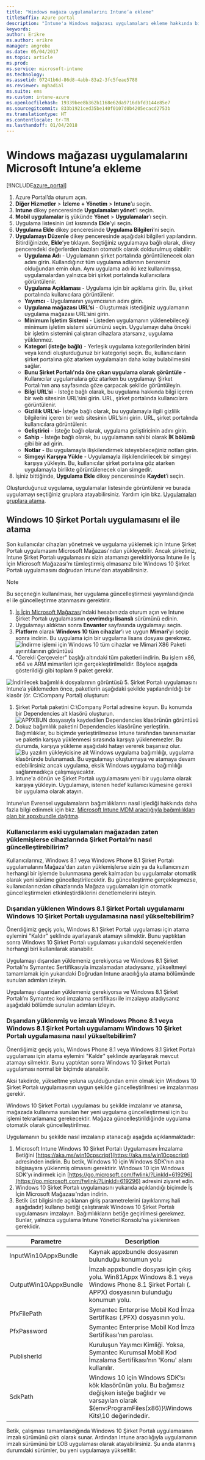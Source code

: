 ```yaml
---
title: "Windows mağaza uygulamalarını Intune’a ekleme"
titleSuffix: Azure portal
description: "Intune'a Windows mağazası uygulamaları ekleme hakkında bilgi edinin.\""
keywords: 
author: Erikre
ms.author: erikre
manager: angrobe
ms.date: 05/04/2017
ms.topic: article
ms.prod: 
ms.service: microsoft-intune
ms.technology: 
ms.assetid: 07241b6d-86d8-4abb-83a2-3fc5feae5788
ms.reviewer: mghadial
ms.suite: ems
ms.custom: intune-azure
ms.openlocfilehash: 19339bee8b362b1168e62da9716dbfd3144e85e7
ms.sourcegitcommit: 833b1921ced35be140f0107d0b4205ecacd2753b
ms.translationtype: HT
ms.contentlocale: tr-TR
ms.lasthandoff: 01/04/2018
---
```

# <a name="how-to-add-windows-store-apps-to-microsoft-intune"></a>Windows mağazası uygulamalarını Microsoft Intune’a ekleme

[!INCLUDE[azure_portal](./includes/azure_portal.md)]


1. Azure Portal’da oturum açın.
2. **Diğer Hizmetler** > **İzleme + Yönetim** > **Intune**’u seçin.
3. **Intune** dikey penceresinde **Uygulamaları yönet**’i seçin.
4. **Mobil uygulamalar** iş yükünde **Yönet** > **Uygulamalar**’ı seçin.
5. Uygulama listesinin üst kısmında **Ekle**’yi seçin.
6. **Uygulama Ekle** dikey penceresinde **Uygulama Bilgileri**’ni seçin.
7. **Uygulamayı Düzenle** dikey penceresinde aşağıdaki bilgileri yapılandırın. Bitirdiğinizde, **Ekle**’ye tıklayın. Seçtiğiniz uygulamaya bağlı olarak, dikey penceredeki değerlerden bazıları otomatik olarak doldurulmuş olabilir:
    - **Uygulama Adı** - Uygulamanın şirket portalında görüntülenecek olan adını girin. Kullandığınız tüm uygulama adlarının benzersiz olduğundan emin olun. Aynı uygulama adı iki kez kullanılmışsa, uygulamalardan yalnızca biri şirket portalında kullanıcılara görüntülenir.
    - **Uygulama Açıklaması** - Uygulama için bir açıklama girin. Bu, şirket portalında kullanıcılara görüntülenir.
    - **Yayımcı** - Uygulamanın yayımcısının adını girin.
    - **Uygulama mağazası URL’si** - Oluşturmak istediğiniz uygulamanın uygulama mağazası URL’sini girin.
    - **Minimum İşletim Sistemi** - Listeden uygulamanın yüklenebileceği minimum işletim sistemi sürümünü seçin. Uygulamayı daha önceki bir işletim sistemini çalıştıran cihazlara atarsanız, uygulama yüklenmez.
    - **Kategori (isteğe bağlı)** - Yerleşik uygulama kategorilerinden birini veya kendi oluşturduğunuz bir kategoriyi seçin. Bu, kullanıcıların şirket portalına göz atarken uygulamaları daha kolay bulabilmesini sağlar.
    - **Bunu Şirket Portalı'nda öne çıkan uygulama olarak görüntüle** - Kullanıcılar uygulamalara göz atarken bu uygulamayı Şirket Portalı’nın ana sayfasında göze çarpacak şekilde görüntüleyin.
    - **Bilgi URL’si** - İsteğe bağlı olarak, bu uygulama hakkında bilgi içeren bir web sitesinin URL’sini girin. URL, şirket portalında kullanıcılara görüntülenir.
    - **Gizlilik URL’si**- İsteğe bağlı olarak, bu uygulamayla ilgili gizlilik bilgilerini içeren bir web sitesinin URL’sini girin. URL, şirket portalında kullanıcılara görüntülenir.
    - **Geliştirici** - İsteğe bağlı olarak, uygulama geliştiricinin adını girin.
    - **Sahip** - İsteğe bağlı olarak, bu uygulamanın sahibi olarak **İK bölümü** gibi bir ad girin.
    - **Notlar** - Bu uygulamayla ilişkilendirmek isteyebileceğiniz notları girin.
    - **Simgeyi Karşıya Yükle** - Uygulamayla ilişkilendirilecek bir simgeyi karşıya yükleyin. Bu, kullanıcılar şirket portalına göz atarken uygulamayla birlikte görüntülenecek olan simgedir.
8. İşiniz bittiğinde, **Uygulama Ekle** dikey penceresinde **Kaydet**’i seçin.

Oluşturduğunuz uygulama, uygulamalar listesinde görüntülenir ve burada uygulamayı seçtiğiniz gruplara atayabilirsiniz. Yardım için bkz. [Uygulamaları gruplara atama](apps-deploy.md).

## <a name="manually-assign-windows-10-company-portal-app"></a>Windows 10 Şirket Portalı uygulamasını el ile atama
Son kullanıcılar cihazları yönetmek ve uygulama yüklemek için Intune Şirket Portalı uygulamasını Microsoft Mağazası'ndan yükleyebilir. Ancak şirketiniz, Intune Şirket Portalı uygulamasını sizin atamanızı gerektiriyorsa Intune ile İş İçin Microsoft Mağazası'nı tümleştirmiş olmasanız bile Windows 10 Şirket Portalı uygulamasını doğrudan Intune'dan atayabilirsiniz.

 > [!NOTE]
 > Bu seçeneğin kullanılması, her uygulama güncelleştirmesi yayımlandığında el ile güncelleştirme atanmasını gerektirir.

1. [İş İçin Microsoft Mağazası](https://www.microsoft.com/business-store)’ndaki hesabınızda oturum açın ve Intune Şirket Portalı uygulamasının **çevrimdışı lisanslı** sürümünü edinin.  
2. Uygulamayı aldıktan sonra **Envanter** sayfasında uygulamayı seçin.  
3. **Platform** olarak **Windows 10 tüm cihazlar**’ı ve uygun **Mimari**’yi seçip sonra indirin. Bu uygulama için bir uygulama lisans dosyası gerekmez.
![İndirme işlemi için Windows 10 tüm cihazlar ve Mimari X86 Paketi ayrıntılarının görüntüsü](./media/Win10CP-all-devices.png)
4. "Gerekli Çerçeveler" başlığı altındaki tüm paketleri indirin. Bu işlem x86, x64 ve ARM mimarileri için gerçekleştirilmelidir. Böylece aşağıda gösterildiği gibi toplam 9 paket gerekir.

![İndirilecek bağımlılık dosyalarının görüntüsü ](./media/Win10CP-dependent-files.png)
5. Şirket Portalı uygulamasını Intune’a yüklemeden önce, paketlerin aşağıdaki şekilde yapılandırıldığı bir klasör (ör. C:&#92;Company Portal) oluşturun:
  1. Şirket Portalı paketini C:\Company Portal adresine koyun. Bu konumda bir Dependencies alt klasörü oluşturun.  
  ![APPXBUN dosyasıyla kaydedilen Dependencies klasörünün görüntüsü](./media/Win10CP-Dependencies-save.png)
  2. Dokuz bağımlılık paketini Dependencies klasörüne yerleştirin.  
  Bağımlılıklar, bu biçimde yerleştirilmezse Intune tarafından tanınamazlar ve paketin karşıya yüklenmesi sırasında karşıya yüklenemezler. Bu durumda, karşıya yükleme aşağıdaki hatayı vererek başarısız olur.  
  ![Bu yazılım yükleyicisine ait Windows uygulama bağımlılığı, uygulama klasöründe bulunamadı. Bu uygulamayı oluşturmaya ve atamaya devam edebilirsiniz ancak uygulama, eksik Windows uygulama bağımlılığı sağlanmadıkça çalışmayacaktır.](./media/Win10CP-error-message.png)
6. Intune'a dönün ve Şirket Portalı uygulamasını yeni bir uygulama olarak karşıya yükleyin. Uygulamayı, istenen hedef kullanıcı kümesine gerekli bir uygulama olarak atayın.  

Intune’un Evrensel uygulamaların bağımlılıklarını nasıl işlediği hakkında daha fazla bilgi edinmek için bkz. [Microsoft Intune MDM aracılığıyla bağımlılıkları olan bir appxbundle dağıtma](https://blogs.technet.microsoft.com/configmgrdogs/2016/11/30/deploying-an-appxbundle-with-dependencies-via-microsoft-intune-mdm/).  

### <a name="how-do-i-update-the-company-portal-on-my-users-devices-if-they-have-already-installed-the-older-apps-from-the-store"></a>Kullanıcılarım eski uygulamaları mağazadan zaten yüklemişlerse cihazlarında Şirket Portalı’nı nasıl güncelleştirebilirim?
Kullanıcılarınız, Windows 8.1 veya Windows Phone 8.1 Şirket Portalı uygulamalarını Mağaza'dan zaten yüklemişlerse sizin ya da kullanıcınızın herhangi bir işlemde bulunmasına gerek kalmadan bu uygulamalar otomatik olarak yeni sürüme güncelleştirilecektir. Bu güncelleştirme gerçekleşmezse, kullanıcılarınızdan cihazlarında Mağaza uygulamaları için otomatik güncelleştirmeleri etkinleştirdiklerini denetlemelerini isteyin.   

### <a name="how-do-i-upgrade-my-sideloaded-windows-81-company-portal-app-to-the-windows-10-company-portal-app"></a>Dışarıdan yüklenen Windows 8.1 Şirket Portalı uygulamamı Windows 10 Şirket Portalı uygulamasına nasıl yükseltebilirim?
Önerdiğimiz geçiş yolu, Windows 8.1 Şirket Portalı uygulaması için atama eylemini "Kaldır" şeklinde ayarlayarak atamayı silmektir. Bunu yaptıktan sonra Windows 10 Şirket Portalı uygulaması yukarıdaki seçeneklerden herhangi biri kullanılarak atanabilir.  

Uygulamayı dışarıdan yüklemeniz gerekiyorsa ve Windows 8.1 Şirket Portalı’nı Symantec Sertifikasıyla imzalamadan atadıysanız, yükseltmeyi tamamlamak için yukarıdaki Doğrudan Intune aracılığıyla atama bölümünde sunulan adımları izleyin.

Uygulamayı dışarıdan yüklemeniz gerekiyorsa ve Windows 8.1 Şirket Portalı’nı Symantec kod imzalama sertifikası ile imzalayıp atadıysanız aşağıdaki bölümde sunulan adımları izleyin.  

### <a name="how-do-i-upgrade-my-signed-and-sideloaded-windows-phone-81-company-portal-app-or-windows-81-company-portal-app-to-the-windows-10-company-portal-app"></a>Dışarıdan yüklenmiş ve imzalı Windows Phone 8.1 veya Windows 8.1 Şirket Portalı uygulamamı Windows 10 Şirket Portalı uygulamasına nasıl yükseltebilirim?
Önerdiğimiz geçiş yolu, Windows Phone 8.1 veya Windows 8.1 Şirket Portalı uygulaması için atama eylemini "Kaldır" şeklinde ayarlayarak mevcut atamayı silmektir. Bunu yaptıktan sonra Windows 10 Şirket Portalı uygulaması normal bir biçimde atanabilir.  

Aksi takdirde, yükseltme yoluna uyulduğundan emin olmak için Windows 10 Şirket Portalı uygulamasının uygun şekilde güncelleştirilmesi ve imzalanması gerekir.  

Windows 10 Şirket Portalı uygulaması bu şekilde imzalanır ve atanırsa, mağazada kullanıma sunulan her yeni uygulama güncelleştirmesi için bu işlemi tekrarlamanız gerekecektir. Mağaza güncelleştirildiğinde uygulama otomatik olarak güncelleştirilmez.  

Uygulamanın bu şekilde nasıl imzalanıp atanacağı aşağıda açıklanmaktadır:

1. Microsoft Intune Windows 10 Şirket Portalı Uygulamasını İmzalama Betiğini [https://aka.ms/win10cpscript](https://aka.ms/win10cpscript) adresinden indirin.  Bu betik, Windows 10 için Windows SDK’nın ana bilgisayara yüklenmiş olmasını gerektirir. Windows 10 için Windows SDK’yı indirmek için [https://go.microsoft.com/fwlink/?LinkId=619296](https://go.microsoft.com/fwlink/?LinkId=619296) adresini ziyaret edin.
2. Windows 10 Şirket Portalı uygulamasını yukarıda açıklandığı biçimde İş İçin Microsoft Mağazası'ndan indirin.  
3. Betik üst bilgisinde açıklanan giriş parametrelerini (ayıklanmış hali aşağıdadır) kullanıp betiği çalıştırarak Windows 10 Şirket Portalı uygulamasını imzalayın. Bağımlılıkların betiğe geçirilmesi gerekmez. Bunlar, yalnızca uygulama Intune Yönetici Konsolu’na yüklenirken gereklidir.

|Parametre | Description|
| ------------- | ------------- |
|InputWin10AppxBundle |Kaynak appxbundle dosyasının bulunduğu konumun yolu |
|OutputWin10AppxBundle |İmzalı appxbundle dosyası için çıkış yolu.  Win81Appx Windows 8.1 veya Windows Phone 8.1 Şirket Portalı (. APPX) dosyasının bulunduğu konumun yolu.|
|PfxFilePath |Symantec Enterprise Mobil Kod İmza Sertifikası (.PFX) dosyasının yolu. |
|PfxPassword| Symantec Enterprise Mobil Kod İmza Sertifikası’nın parolası. |
|PublisherId |Kuruluşun Yayımcı Kimliği. Yoksa, Symantec Kurumsal Mobil Kod İmzalama Sertifikası’nın 'Konu' alanı kullanılır.|
|SdkPath | Windows 10 için Windows SDK’sı kök klasörünün yolu. Bu bağımsız değişken isteğe bağlıdır ve varsayılan olarak ${env:ProgramFiles(x86)}\Windows Kits\10 değerindedir.|
Betik, çalışması tamamlandığında Windows 10 Şirket Portalı uygulamasının imzalı sürümünü çıktı olarak sunar. Ardından Intune aracılığıyla uygulamanın imzalı sürümünü bir LOB uygulaması olarak atayabilirsiniz. Şu anda atanmış durumdaki sürümler, bu yeni uygulamaya yükseltilir.  
